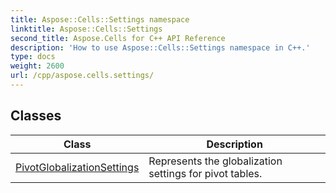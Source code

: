 ```yaml
---
title: Aspose::Cells::Settings namespace
linktitle: Aspose::Cells::Settings
second_title: Aspose.Cells for C++ API Reference
description: 'How to use Aspose::Cells::Settings namespace in C++.'
type: docs
weight: 2600
url: /cpp/aspose.cells.settings/
---
```




## Classes

| Class | Description |
| --- | --- |
| [PivotGlobalizationSettings](./pivotglobalizationsettings/) | Represents the globalization settings for pivot tables. |

